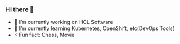 ### Hi there 👋

- 🔭 I’m currently working on HCL Software
- 🌱 I’m currently learning Kubernetes, OpenShift, etc(DevOps Tools)
- ⚡ Fun fact: Chess, Movie

